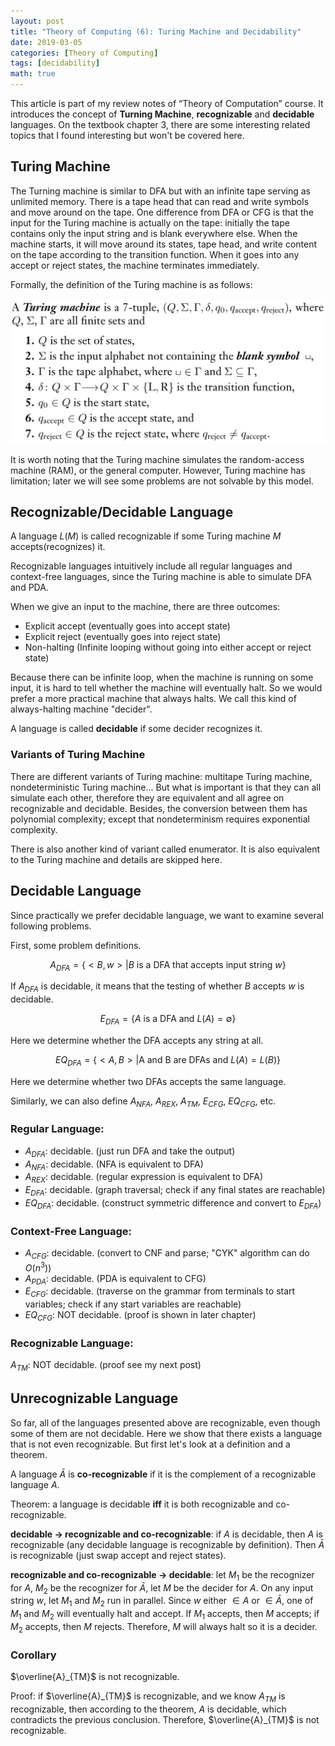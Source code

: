 ```yaml
---
layout: post
title: "Theory of Computing (6): Turing Machine and Decidability"
date: 2019-03-05
categories: [Theory of Computing]
tags: [decidability]
math: true
---
```


This article is part of my review notes of “Theory of Computation” course. It introduces the concept of **Turning Machine**, **recognizable** and **decidable** languages. On the textbook chapter 3, there are some interesting related topics that I found interesting but won't be covered here.

## Turing Machine

The Turning machine is similar to DFA but with an infinite tape serving as unlimited memory. There is a tape head that can read and write symbols and move around on the tape. One difference from DFA or CFG is that the input for the Turing machine is actually on the tape: initially the tape contains only the input string and is blank everywhere else. When the machine starts, it will move around its states, tape head, and write content on the tape according to the transition function. When it goes into any accept or reject states, the machine terminates immediately.

Formally, the definition of the Turing machine is as follows:

![turing](/assets/img/legacy/turing1.png)

It is worth noting that the Turing machine simulates the random-access machine (RAM), or the general computer. However, Turing machine has limitation; later we will see some problems are not solvable by this model.

## Recognizable/Decidable Language

A language $L(M)$ is called recognizable if some Turing machine $M$ accepts(recognizes) it.

Recognizable languages intuitively include all regular languages and context-free languages, since the Turing machine is able to simulate DFA and PDA.

When we give an input to the machine, there are three outcomes:
* Explicit accept (eventually goes into accept state)
* Explicit reject (eventually goes into reject state)
* Non-halting (Infinite looping without going into either accept or reject state)

Because there can be infinite loop, when the machine is running on some input, it is hard to tell whether the machine will eventually halt. So we would prefer a more practical machine that always halts. We call this kind of always-halting machine "decider".

A language is called **decidable** if some decider recognizes it.

### Variants of Turing Machine

There are different variants of Turing machine: multitape Turing machine, nondeterministic Turing machine... But what is important is that they can all simulate each other, therefore they are equivalent and all agree on recognizable and decidable. Besides, the conversion between them has polynomial complexity; except that nondeterminism requires exponential complexity.

There is also another kind of variant called enumerator. It is also equivalent to the Turing machine and details are skipped here.

## Decidable Language

Since practically we prefer decidable language, we want to examine several following problems.

First, some problem definitions.

$$A_{DFA} = \{ <B, w> | B \text{ is a DFA that accepts input string } w \}$$

If $A_{DFA}$ is decidable, it means that the testing of whether $B$ accepts $w$ is decidable.

$$E_{DFA} = \{ A \text{ is a DFA and } L(A) = \emptyset \}$$

Here we determine whether the DFA accepts any string at all.

$$EQ_{DFA} = \{ <A, B> | \text{A and B are DFAs and } L(A) = L(B) \}$$

Here we determine whether two DFAs accepts the same language.

Similarly, we can also define $A_{NFA}$, $A_{REX}$, $A_{TM}$, $E_{CFG}$, $EQ_{CFG}$, etc.

### Regular Language:

* $A_{DFA}$: decidable. (just run DFA and take the output)
* $A_{NFA}$: decidable. (NFA is equivalent to DFA)
* $A_{REX}$: decidable. (regular expression is equivalent to DFA)
* $E_{DFA}$: decidable. (graph traversal; check if any final states are reachable)
* $EQ_{DFA}$: decidable. (construct symmetric difference and convert to $E_{DFA}$)

### Context-Free Language:

* $A_{CFG}$: decidable. (convert to CNF and parse; "CYK" algorithm can do $O(n^3)$)
* $A_{PDA}$: decidable. (PDA is equivalent to CFG)
* $E_{CFG}$: decidable. (traverse on the grammar from terminals to start variables; check if any start variables are reachable)
* $EQ_{CFG}$: NOT decidable. (proof is shown in later chapter)

### Recognizable Language:

$A_{TM}$: NOT decidable. (proof see my next post)

## Unrecognizable Language

So far, all of the languages presented above are recognizable, even though some of them are not decidable. Here we show that there exists a language that is not even recognizable. But first let's look at a definition and a theorem.

A language $\bar{A}$ is **co-recognizable** if it is the complement of a recognizable language $A$.

Theorem: a language is decidable **iff** it is both recognizable and co-recognizable.

**decidable $\to$ recognizable and co-recognizable**: if $A$ is decidable, then $A$ is recognizable (any decidable language is recognizable by definition). Then $\bar{A}$ is recognizable (just swap accept and reject states).

**recognizable and co-recognizable $\to$ decidable**: let $M_1$ be the recognizer for $A$, $M_2$ be the recognizer for $\bar{A}$, let $M$ be the decider for $A$. On any input string $w$, let $M_1$ and $M_2$ run in parallel. Since $w$ either $\in A$ or $\in \bar{A}$, one of $M_1$ and $M_2$ will eventually halt and accept. If $M_1$ accepts, then $M$ accepts; if $M_2$ accepts, then $M$ rejects. Therefore, $M$ will always halt so it is a decider.

### Corollary

$\overline{A}_{TM}$ is not recognizable.

Proof: if $\overline{A}_{TM}$ is recognizable, and we know $A_{TM}$ is recognizable, then according to the theorem, $A$ is decidable, which contradicts the previous conclusion. Therefore, $\overline{A}_{TM}$ is not recognizable.

